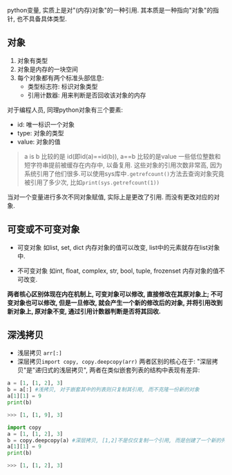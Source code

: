 python变量, 实质上是对"(内存)对象"的一种引用. 其本质是一种指向"对象"的指针, 也不具备具体类型.

## 对象
1. 对象有类型
2. 对象是内存的一块空间
3. 每个对象都有两个标准头部信息:
	- 类型标志符: 标识对象类型
	- 引用计数器: 用来判断是否回收该对象的内存

对于编程人员, 同理python对象有三个要素:
- id: 唯一标识一个对象
- type: 对象的类型
- value: 对象的值

> a is b 比较的是 id(即id(a)\=\=id(b)),  a\=\=b 比较的是value
> 一些低位整数和短字符串提前被缓存在内存中, 以备复用. 这些对象的引用次数非常高, 因为系统引用了他们很多.可以使用sys库中`.getrefcount()`方法去查询对象究竟被引用了多少次, 比如`print(sys.getrefcount(1))`

当对一个变量进行多次不同对象赋值, 实际上是更改了引用. 而没有更改对应的对象. 

## 可变或不可变对象
- 可变对象
如list, set, dict
内存对象的值可以改变, list中的元素就存在list对象中.

- 不可变对象
如int, float, complex, str, bool, tuple, frozenset
内存对象的值不可改变.

**两者核心区别体现在内在机制上, 可变对象可以修改, 直接修改在其原对象上; 不可变对象也可以修改, 但是一旦修改, 就会产生一个新的修改后的对象, 并将引用改到新对象上, 原对象不变, 通过引用计数器判断是否将其回收.**

## 深浅拷贝
- 浅层拷贝 `arr[:]`
- 深层拷贝`import copy, copy.deepcopy(arr)`
两者区别的核心在于: "深层拷贝"是"递归式的浅层拷贝", 两者在类似嵌套列表的结构中表现有差异:
```python
a = [1, [1, 2], 3]
b = a[:] #浅拷贝, 对于嵌套其中的列表则只复制其引用, 而不克隆一份新的对象
a[1][1] = 9
print(b) 

>>> [1, [1, 9], 3]
```

```python
import copy
a = [1, [1, 2], 3]
b = copy.deepcopy(a) #深层拷贝, [1,2]不是仅仅复制一个引用, 而是创建了一个新的列表对象
a[1][1] = 9
print(b) 

>>> [1, [1, 2], 3]
```
